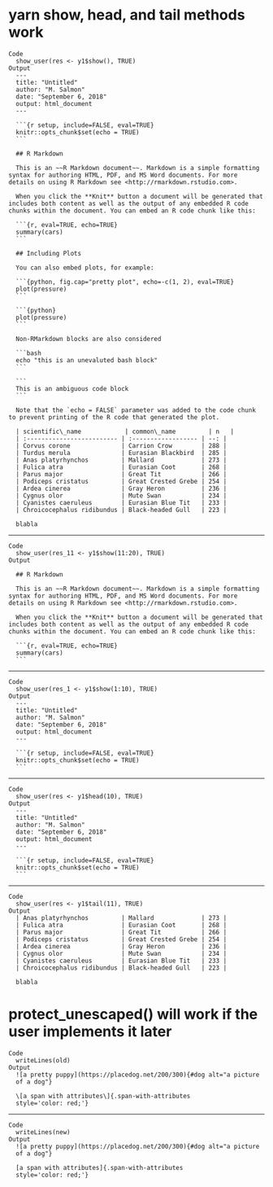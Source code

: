 # yarn show, head, and tail methods work

    Code
      show_user(res <- y1$show(), TRUE)
    Output
      ---
      title: "Untitled"
      author: "M. Salmon"
      date: "September 6, 2018"
      output: html_document
      ---
      
      ```{r setup, include=FALSE, eval=TRUE}
      knitr::opts_chunk$set(echo = TRUE)
      ```
      
      ## R Markdown
      
      This is an ~~R Markdown document~~. Markdown is a simple formatting syntax for authoring HTML, PDF, and MS Word documents. For more details on using R Markdown see <http://rmarkdown.rstudio.com>.
      
      When you click the **Knit** button a document will be generated that includes both content as well as the output of any embedded R code chunks within the document. You can embed an R code chunk like this:
      
      ```{r, eval=TRUE, echo=TRUE}
      summary(cars)
      ```
      
      ## Including Plots
      
      You can also embed plots, for example:
      
      ```{python, fig.cap="pretty plot", echo=-c(1, 2), eval=TRUE}
      plot(pressure)
      ```
      
      ```{python}
      plot(pressure)
      ```
      
      Non-RMarkdown blocks are also considered
      
      ```bash
      echo "this is an unevaluted bash block"
      ```
      
      ```
      This is an ambiguous code block
      ```
      
      Note that the `echo = FALSE` parameter was added to the code chunk to prevent printing of the R code that generated the plot.
      
      | scientific\_name            | common\_name         | n   | 
      | :------------------------- | :------------------ | --: |
      | Corvus corone              | Carrion Crow        | 288 | 
      | Turdus merula              | Eurasian Blackbird  | 285 | 
      | Anas platyrhynchos         | Mallard             | 273 | 
      | Fulica atra                | Eurasian Coot       | 268 | 
      | Parus major                | Great Tit           | 266 | 
      | Podiceps cristatus         | Great Crested Grebe | 254 | 
      | Ardea cinerea              | Gray Heron          | 236 | 
      | Cygnus olor                | Mute Swan           | 234 | 
      | Cyanistes caeruleus        | Eurasian Blue Tit   | 233 | 
      | Chroicocephalus ridibundus | Black-headed Gull   | 223 | 
      
      blabla
      

---

    Code
      show_user(res_11 <- y1$show(11:20), TRUE)
    Output
      
      ## R Markdown
      
      This is an ~~R Markdown document~~. Markdown is a simple formatting syntax for authoring HTML, PDF, and MS Word documents. For more details on using R Markdown see <http://rmarkdown.rstudio.com>.
      
      When you click the **Knit** button a document will be generated that includes both content as well as the output of any embedded R code chunks within the document. You can embed an R code chunk like this:
      
      ```{r, eval=TRUE, echo=TRUE}
      summary(cars)
      ```

---

    Code
      show_user(res_1 <- y1$show(1:10), TRUE)
    Output
      ---
      title: "Untitled"
      author: "M. Salmon"
      date: "September 6, 2018"
      output: html_document
      ---
      
      ```{r setup, include=FALSE, eval=TRUE}
      knitr::opts_chunk$set(echo = TRUE)
      ```

---

    Code
      show_user(res <- y1$head(10), TRUE)
    Output
      ---
      title: "Untitled"
      author: "M. Salmon"
      date: "September 6, 2018"
      output: html_document
      ---
      
      ```{r setup, include=FALSE, eval=TRUE}
      knitr::opts_chunk$set(echo = TRUE)
      ```

---

    Code
      show_user(res <- y1$tail(11), TRUE)
    Output
      | Anas platyrhynchos         | Mallard             | 273 | 
      | Fulica atra                | Eurasian Coot       | 268 | 
      | Parus major                | Great Tit           | 266 | 
      | Podiceps cristatus         | Great Crested Grebe | 254 | 
      | Ardea cinerea              | Gray Heron          | 236 | 
      | Cygnus olor                | Mute Swan           | 234 | 
      | Cyanistes caeruleus        | Eurasian Blue Tit   | 233 | 
      | Chroicocephalus ridibundus | Black-headed Gull   | 223 | 
      
      blabla
      

# protect_unescaped() will work if the user implements it later

    Code
      writeLines(old)
    Output
      ![a pretty puppy](https://placedog.net/200/300){#dog alt="a picture
      of a dog"}
      
      \[a span with attributes\]{.span-with-attributes
      style='color: red;'}
      

---

    Code
      writeLines(new)
    Output
      ![a pretty puppy](https://placedog.net/200/300){#dog alt="a picture
      of a dog"}
      
      [a span with attributes]{.span-with-attributes
      style='color: red;'}
      

